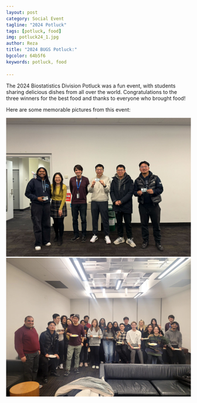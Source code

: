 ```yaml
---
layout: post
category: Social Event
tagline: "2024 Potluck"
tags: [potluck, food]
img: potluck24_1.jpg
author: Reza
title: "2024 BUGS Potluck:"
bgcolor: 64b5f6
keywords: potluck, food

---
```


The 2024 Biostatistics Division Potluck was a fun event, with students sharing delicious dishes from all over the world. Congratulations to the three winners for the best food and thanks to everyone who brought food!

<!--more-->
Here are some memorable pictures from this event:

![](/assets/images/post/potluck24_1.jpg)
![](/assets/images/post/potluck24_2.jpg)
